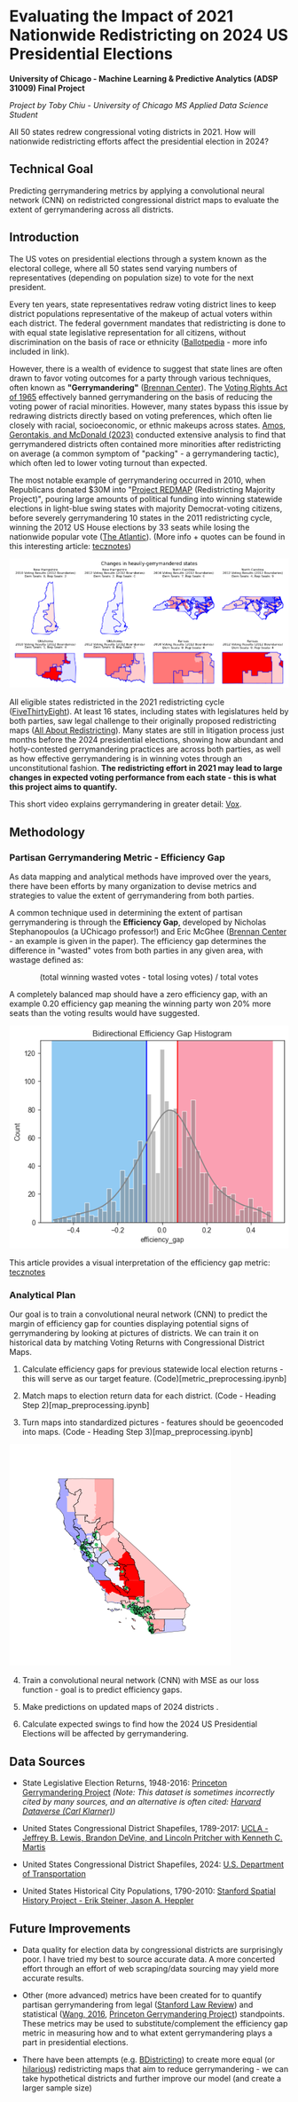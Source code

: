 # Evaluating the Impact of 2021 Nationwide Redistricting on 2024 US Presidential Elections

**University of Chicago - Machine Learning & Predictive Analytics (ADSP 31009) Final Project**

*Project by Toby Chiu - University of Chicago MS Applied Data Science Student*

All 50 states redrew congressional voting districts in 2021. How will nationwide redistricting efforts affect the presidential election in 2024? 

## Technical Goal

Predicting gerrymandering metrics by applying a convolutional neural network (CNN) on redistricted congressional district maps to evaluate the extent of gerrymandering across all districts.

## Introduction

The US votes on presidential elections through a system known as the electoral college, where all 50 states send varying numbers of representatives (depending on population size) to vote for the next president. 

Every ten years, state representatives redraw voting district lines to keep district populations representative of the makeup of actual voters within each district. The federal government mandates that redistricting is done to with equal state legislative representation for all citizens, without discrimination on the basis of race or ethnicity ([Ballotpedia](https://ballotpedia.org/Redistricting) - more info included in link).

However, there is a wealth of evidence to suggest that state lines are often drawn to favor voting outcomes for a party through various techniques, often known as **"Gerrymandering"** ([Brennan Center](https://www.brennancenter.org/our-work/research-reports/gerrymandering-explained)). The [Voting Rights Act of 1965](https://www.archives.gov/milestone-documents/voting-rights-act?_ga=2.99238622.1949216050.1715659324-971477195.1715659323) effectively banned gerrymandering on the basis of reducing the voting power of racial minorities. However, many states  bypass this issue by redrawing districts directly based on voting preferences, which often lie closely with racial, socioeconomic, or ethnic makeups across states. [Amos, Gerontakis, and McDonald (2023)](https://esra-conference.org/files/election-science-conference/files/changing_precinct_boundaries_esra-brianamos.pdf) conducted extensive analysis to find that gerrymandered districts often contained more minorities after redistricting on average (a common symptom of "packing" - a gerrymandering tactic), which often led to lower voting turnout than expected.

The most notable example of gerrymandering occurred in 2010, when Republicans donated $30M into "[Project REDMAP](https://www.redistrictingmajorityproject.com/) (Redistricting Majority Project)", pouring large amounts of political funding into winning statewide elections in light-blue swing states with majority Democrat-voting citizens, before severely gerrymandering 10 states in the 2011 redistricting cycle, winning the 2012 US House elections by 33 seats while losing the nationwide popular vote ([The Atlantic](https://www.theatlantic.com/politics/archive/2017/06/how-deep-blue-maryland-shows-redistricting-is-broken/531492/)). (More info + quotes can be found in this interesting article: [tecznotes](http://mike.teczno.com/notes/redistricting.html))

![Examples of heavily-gerrymandered states due to REDMAP](img/gerrymandering_examples.png)

All eligible states redistricted in the 2021 redistricting cycle ([FiveThirtyEight](https://projects.fivethirtyeight.com/redistricting-2022-maps/)). At least 16 states, including states with legislatures held by both parties, saw legal challenge to their originally proposed redistricting maps ([All About Redistricting](https://redistricting.lls.edu/national-overview/?colorby=Court%20Action&level=Congress&cycle=2020)). Many states are still in litigation process just months before the 2024 presidential elections, showing how abundant and hotly-contested gerrymandering practices are across both parties, as well as how effective gerrymandering is in winning votes through an unconstitutional fashion. **The redistricting effort in 2021 may lead to large changes in expected voting performance from each state - this is what this project aims to quantify.**

This short video explains gerrymandering in greater detail: [Vox](https://www.youtube.com/watch?v=QZZwoObFMhU&ab_channel=Vox).


## Methodology

### Partisan Gerrymandering Metric - Efficiency Gap

As data mapping and analytical methods have improved over the years, there have been efforts by many organization to devise metrics and strategies to value the extent of gerrymandering from both parties.

A common technique used in determining the extent of partisan gerrymandering is through the **Efficiency Gap**, developed by Nicholas Stephanopoulos (a UChicago professor!) and Eric McGhee ([Brennan Center](https://www.brennancenter.org/sites/default/files/legal-work/How_the_Efficiency_Gap_Standard_Works.pdf) - an example is given in the paper). The efficiency gap determines the difference in "wasted" votes from both parties in any given area, with wastage defined as: 

<p style="text-align: center;">(total winning wasted votes - total losing votes) / total votes</p>

A completely balanced map should have a zero efficiency gap, with an example 0.20 efficiency gap meaning the winning party won 20% more seats than the voting results would have suggested.

![Using efficiency gap to determine gerrymandering](img/bidirectional_efficiency_gap_histogram.png)

This article provides a visual interpretation of the efficiency gap metric: [tecznotes](http://mike.teczno.com/notes/redistricting/measuring-efficiency-gap.html)

### Analytical Plan

Our goal is to train a convolutional neural network (CNN) to predict the margin of efficiency gap for counties displaying potential signs of gerrymandering by looking at pictures of districts. We can train it on historical data by matching Voting Returns with Congressional District Maps.

1. Calculate efficiency gaps for previous statewide local election returns - this will serve as our target feature. (Code)[metric_preprocessing.ipynb]

2. Match maps to election return data for each district. (Code - Heading Step 2)[map_preprocessing.ipynb]

3. Turn maps into standardized pictures - features should be geoencoded into maps. (Code - Heading Step 3)[map_preprocessing.ipynb]

![Example CNN Input Map](img\example_cnn_image.png)

4. Train a convolutional neural network (CNN) with MSE as our loss function - goal is to predict efficiency gaps.

5. Make predictions on updated maps of 2024 districts .

6. Calculate expected swings to find how the 2024 US Presidential Elections will be affected by gerrymandering. 


## Data Sources
- State Legislative Election Returns, 1948-2016: [Princeton Gerrymandering Project](https://gerrymander.princeton.edu/resources/) *(Note: This dataset is sometimes incorrectly cited by many sources, and an alternative is often cited: [Harvard Dataverse (Carl Klarner)](https://dataverse.harvard.edu/dataset.xhtml?persistentId=doi:10.7910/DVN/3WZFK9))*

- United States Congressional District Shapefiles, 1789-2017: [UCLA - Jeffrey B. Lewis, Brandon DeVine, and Lincoln Pritcher with Kenneth C. Martis](https://cdmaps.polisci.ucla.edu/)

- United States Congressional District Shapefiles, 2024: [U.S. Department of Transportation](https://geodata.bts.gov/datasets/8ef43e55f7524f02a0ecb3dd415caf33/explore?location=33.644581%2C163.934541%2C1.85)

- United States Historical City Populations, 1790-2010: [Stanford Spatial History Project - Erik Steiner, Jason A. Heppler](https://github.com/cestastanford/historical-us-city-populations/tree/master)

## Future Improvements
- Data quality for election data by congressional districts are surprisingly poor. I have tried my best to source accurate data. A more concerted effort through an effort of web scraping/data sourcing may yield more accurate results.

- Other (more advanced) metrics have been created for to quantify partisan gerrymandering from legal ([Stanford Law Review](https://www.stanfordlawreview.org/print/article/three-tests-for-practical-evaluation-of-partisan-gerrymandering/)) and statistical ([Wang, 2016](https://web.math.princeton.edu/~sswang/wang16_ElectionLawJournal_gerrymandering-MD-WI_.pdf), [Princeton Gerrymandering Project](https://gerrymander.princeton.edu/)) standpoints. These metrics may be used to substitute/complement the efficiency gap metric in measuring how and to what extent gerrymandering plays a part in presidential elections.

- There have been attempts (e.g. [BDistricting](https://bdistricting.com/2010/)) to create more equal (or [hilarious](https://fakeisthenewreal.org/random-states-of-america/)) redistricting maps that aim to reduce gerrymandering - we can take hypothetical districts and further improve our model (and create a larger sample size)